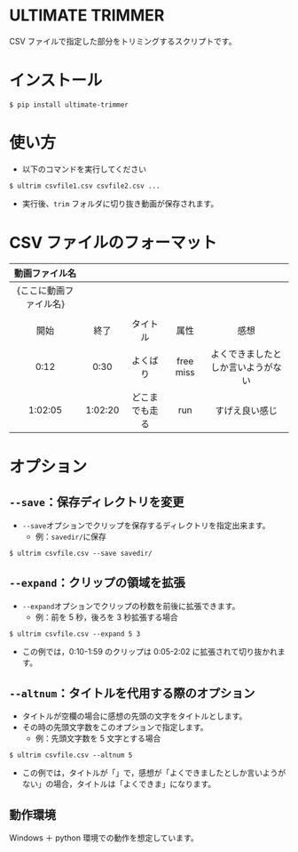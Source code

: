 # ULTIMATE TRIMMER

CSV ファイルで指定した部分をトリミングするスクリプトです。

# インストール
```
$ pip install ultimate-trimmer
```

# 使い方

- 以下のコマンドを実行してください

```
$ ultrim csvfile1.csv csvfile2.csv ...
```

- 実行後、`trim` フォルダに切り抜き動画が保存されます。

# CSV ファイルのフォーマット

|     動画ファイル名      |         |                |           |                                    |
| :--------------------: | :-----: | :------------: | :-------: | :--------------------------------: |
| {ここに動画ファイル名} |         |                |           |                                    |
|                        |         |                |           |                                    |
|          開始          |  終了   |    タイトル    |   属性    |                感想                |
|          0:12          |  0:30   |    よくばり    | free miss | よくできましたとしか言いようがない |
|        1:02:05         | 1:02:20 | どこまでも走る |    run    |           すげえ良い感じ           |

# オプション

## `--save`：保存ディレクトリを変更

- `--save`オプションでクリップを保存するディレクトリを指定出来ます。
  - 例：`savedir/`に保存

```
$ ultrim csvfile.csv --save savedir/
```

## `--expand`：クリップの領域を拡張

- `--expand`オプションでクリップの秒数を前後に拡張できます。
  - 例：前を 5 秒，後ろを 3 秒拡張する場合

```
$ ultrim csvfile.csv --expand 5 3
```

- この例では，0:10-1:59 のクリップは 0:05-2:02 に拡張されて切り抜かれます。

## `--altnum`：タイトルを代用する際のオプション

- タイトルが空欄の場合に感想の先頭の文字をタイトルとします。
- その時の先頭文字数をこのオプションで指定します。
  - 例：先頭文字数を 5 文字とする場合

```
$ ultrim csvfile.csv --altnum 5
```

- この例では，タイトルが「」で，感想が「よくできましたとしか言いようがない」の場合，タイトルは「よくできま」になります。

## 動作環境

Windows ＋ python 環境での動作を想定しています。
